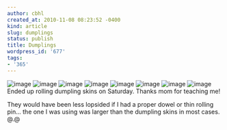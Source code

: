 ```yaml
---
author: cbhl
created_at: 2010-11-08 08:23:52 -0400
kind: article
slug: dumplings
status: publish
title: Dumplings
wordpress_id: '677'
tags:
- '365'
---
```


![image](//images.michael-chang.ca/blog/wp-content/uploads/2010/11/wpid-IMG_20101106_204321.jpg)
![image](//images.michael-chang.ca/blog/wp-content/uploads/2010/11/wpid-IMG_20101106_204812.jpg)
![image](//images.michael-chang.ca/blog/wp-content/uploads/2010/11/wpid-IMG_20101106_204829.jpg)
![image](//images.michael-chang.ca/blog/wp-content/uploads/2010/11/wpid-IMG_20101106_211712.jpg)
![image](//images.michael-chang.ca/blog/wp-content/uploads/2010/11/wpid-IMG_20101106_213806.jpg)
![image](//images.michael-chang.ca/blog/wp-content/uploads/2010/11/wpid-IMG_20101106_221511.jpg)
![image](//images.michael-chang.ca/blog/wp-content/uploads/2010/11/wpid-IMG_20101106_221514.jpg)
![image](//images.michael-chang.ca/blog/wp-content/uploads/2010/11/wpid-IMG_20101106_222619.jpg)
Ended up rolling dumpling skins on Saturday. Thanks mom for teaching me!

They would have been less lopsided if I had a proper dowel or thin
rolling pin... the one I was using was larger than the dumpling skins in
most cases. @.@

